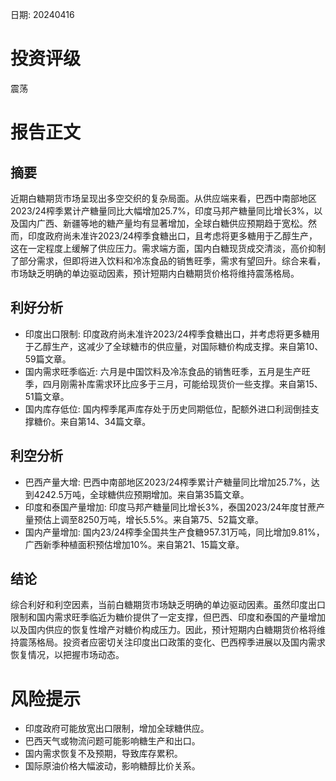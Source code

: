 
日期: 20240416

# 投资评级

震荡

# 报告正文

## 摘要

近期白糖期货市场呈现出多空交织的复杂局面。从供应端来看，巴西中南部地区2023/24榨季累计产糖量同比大幅增加25.7%，印度马邦产糖量同比增长3%，以及国内广西、新疆等地的糖产量均有显著增加，全球白糖供应预期趋于宽松。然而，印度政府尚未准许2023/24榨季食糖出口，且考虑将更多糖用于乙醇生产，这在一定程度上缓解了供应压力。需求端方面，国内白糖现货成交清淡，高价抑制了部分需求，但即将进入饮料和冷冻食品的销售旺季，需求有望回升。综合来看，市场缺乏明确的单边驱动因素，预计短期内白糖期货价格将维持震荡格局。

## 利好分析

* 印度出口限制: 印度政府尚未准许2023/24榨季食糖出口，并考虑将更多糖用于乙醇生产，这减少了全球糖市的供应量，对国际糖价构成支撑。来自第10、59篇文章。
* 国内需求旺季临近: 六月是中国饮料及冷冻食品的销售旺季，五月是生产旺季，四月刚需补库需求环比应多于三月，可能给现货价一些支撑。来自第15、51篇文章。
* 国内库存低位: 国内榨季尾声库存处于历史同期低位，配额外进口利润倒挂支撑糖价。来自第14、34篇文章。

## 利空分析

* 巴西产量大增: 巴西中南部地区2023/24榨季累计产糖量同比增加25.7%，达到4242.5万吨，全球糖供应预期增加。来自第35篇文章。
* 印度和泰国产量增加: 印度马邦产糖量同比增长3%，泰国2023/24年度甘蔗产量预估上调至8250万吨，增长5.5%。来自第75、52篇文章。
* 国内产量增加: 国内23/24榨季全国共生产食糖957.31万吨，同比增加9.81%，广西新季种植面积预估增加10%。来自第21、15篇文章。

## 结论

综合利好和利空因素，当前白糖期货市场缺乏明确的单边驱动因素。虽然印度出口限制和国内需求旺季临近为糖价提供了一定支撑，但巴西、印度和泰国的产量增加以及国内供应的恢复性增产对糖价构成压力。因此，预计短期内白糖期货价格将维持震荡格局。投资者应密切关注印度出口政策的变化、巴西榨季进展以及国内需求恢复情况，以把握市场动态。

# 风险提示

* 印度政府可能放宽出口限制，增加全球糖供应。
* 巴西天气或物流问题可能影响糖生产和出口。
* 国内需求恢复不及预期，导致库存累积。
* 国际原油价格大幅波动，影响糖醇比价关系。
